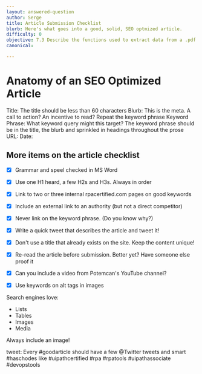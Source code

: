 ```yaml
---
layout: answered-question
author: Serge
title: Article Submission Checklist
blurb: Here's what goes into a good, solid, SEO optmized article.
difficulty: 0
objective: 7.3 Describe the functions used to extract data from a .pdf file; for example, using OCR
canonical: 

---
```

 
 
# Anatomy of an SEO Optimized Article

Title: The title should be less than 60 characters
Blurb: This is the meta. A call to action? An incentive to read? Repeat the keyword phrase
Keyword Phrase: What keyword query might this target? The keyword phrase should be in the title, the blurb and sprinkled in headings throughout the prose
URL: 
Date: 

## More items on the article checklist

- [x]  Grammar and speel checked in MS Word

- [x]  Use one H1 heard, a few H2s and H3s. Always in order

- [x]  Link to two or three internal rpacertified.com pages on good keywords

- [x]  Include an external link to an authority (but not a direct competitor)

- [x]  Never link on the keyword phrase. (Do you know why?)

- [x]  Write a quick tweet that describes the article and tweet it!

- [x]  Don't use a title that already exists on the site. Keep the content unique!

- [x] Re-read the article before submission. Better yet? Have someone else proof it

- [x]  Can you include a video from Potemcan's YouTube channel?

- [x] Use keywords on alt tags in images

Search engines love:
- Lists
- Tables
- Images
- Media 

Always include an image! 

tweet: Every #goodarticle should have a few @Twitter tweets and smart #haschodes like #uipathcertified #rpa #rpatools #uipathassociate #devopstools



 
 
